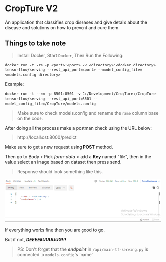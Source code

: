 # CropTure V2

An application that classifies crop diseases and give details about the disease and solutions on how to prevent and cure them.

## Things to take note

> Install Docker, Start `Docker`, Then Run the Following:

```
docker run -t -rm -p <port>:<port> -v <directory>:<docker directory> tensorflow/serving --rest_api_port=<port> --model_config_file=<models.config directory>
```

Example:

```
docker run -t --rm -p 8501:8501 -v C:/Development/CropTure:/CropTure tensorflow/serving --rest_api_port=8501 --model_config_file=/CropTure/models.config
```

> Make sure to check models.config and rename the `name` column base on the code.

After doing all the process make a postman check using the URL below:
> http://localhost:8000/predict

Make sure to get a new request using **POST** method.

Then go to Body > Pick *form-data* > add a **Key** named "file", then in the value select an image based on dataset then press send.

> Response should look something like this.

![image1](https://github.com/cjgamos/CropTure/blob/main/screenshots/image1.png)

If everything works fine then you are good to go. 

But if not, ***DEEEEBUUUUUG!!!***


> PS: Don't forget that the ***endpoint*** in `/api/main-tf-serving.py` is connected to `models.config`'s 'name'